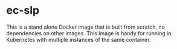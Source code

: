 # ec-slp
This is a stand alone Docker image that is built from scratch, no dependencies
on other images. This image is handy for running in Kubernetes with multiple
instances of the same container.
